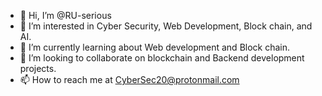 - 👋 Hi, I’m @RU-serious
- 👀 I’m interested in Cyber Security, Web Development, Block chain, and AI.
- 🌱 I’m currently learning about Web development and Block chain.  
- 💞️ I’m looking to collaborate on blockchain and Backend development projects.
- 📫 How to reach me at CyberSec20@protonmail.com

<!---
RU-serious/RU-serious is a ✨ special ✨ repository because its `README.md` (this file) appears on your GitHub profile.
You can click the Preview link to take a look at your changes.
--->
